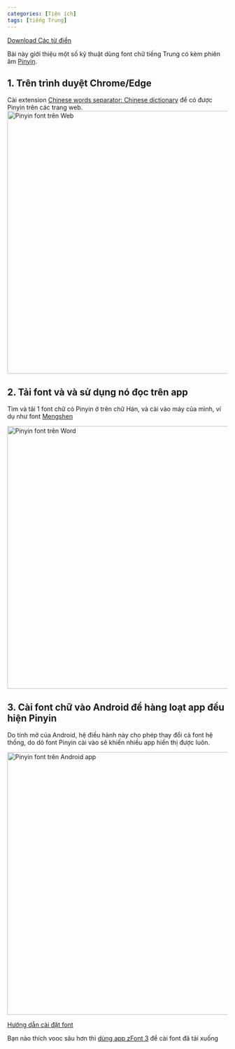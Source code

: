 ```yaml
---
categories: [Tiện ích]
tags: [tiếng Trung]
---
```

[Download Các từ điển](https://github.com/catusf/tudien/releases/tag/v2.1)

Bài này giới thiệu một số kỹ thuật dùng font chữ tiếng Trung có kèm phiên âm [Pinyin](https://vi.wikipedia.org/wiki/B%C3%ADnh_%C3%A2m_H%C3%A1n_ng%E1%BB%AF).

## 1. Trên trình duyệt Chrome/Edge

Cài extension [Chinese words separator: Chinese dictionary](https://chromewebstore.google.com/detail/chinese-words-separator-c/gacfacdpfimbkgcnlegknnmcccjgcbnp) để có được Pinyin trên các trang web.
<img src="https://catusf.github.io/img/PinyinChineseWordsSeparator.png" alt="Pinyin font trên Web" style="width: 600px;"/>

## 2. Tải font và và sử dụng nó đọc trên app

Tìm và tải 1 font chữ có Pinyin ở trên chữ Hán, và cài vào máy của mình, ví dụ như font [Mengshen](https://github.com/catusf/catusf.github.io/blob/main/img/Mengshen-Pinyin.zip)

<img src="https://catusf.github.io/img/PinyinFontWord.png" alt="Pinyin font trên Word" style="width: 600px;"/>

## 3. Cài font chữ vào Android để hàng loạt app đều hiện Pinyin

Do tính mở của Android, hệ điều hành này cho phép thay đổi cả font hệ thống, do dó font Pinyin cài vào sẽ khiến nhiều app hiển thị được luôn.

<img src="https://catusf.github.io/img/PinyinDoyin.png" alt="Pinyin font trên Android app" style="width: 600px;"/>

[Hướng dẫn cài đặt font](https://mytour.vn/vi/blog/bai-viet/huong-dan-doi-kieu-chu-tren-dien-thoai-android-va-iphone.html)

Bạn nào thích vooc sâu hơn thì [dùng app zFont 3](https://play.google.com/store/apps/details?id=com.htetznaing.zfont2&hl=en&gl=US) để cài font đã tải xuống
